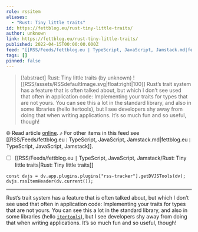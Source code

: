 ```yaml
---
role: rssitem
aliases:
  - "Rust: Tiny little traits"
id: https://fettblog.eu/rust-tiny-little-traits/
author: unknown
link: https://fettblog.eu/rust-tiny-little-traits/
published: 2022-04-15T00:00:00.000Z
feed: "[[RSS/Feeds/fettblog․eu ∣ TypeScript, JavaScript, Jamstack.md|fettblog․eu ∣ TypeScript, JavaScript, Jamstack]]"
tags: []
pinned: false
---
```


> [!abstract] Rust: Tiny little traits (by unknown)
> ![[RSS/assets/RSSdefaultImage.svg|float:right|100]] Rust’s trait system has a feature that is often talked about, but which I don’t see used that often in application code: Implementing your traits for types that are not yours. You can see this a lot in the standard library, and also in some libraries (hello itertools), but I see developers shy away from doing that when writing applications. It’s so much fun and so useful, though!

🌐 Read article [online](https://fettblog.eu/rust-tiny-little-traits/). ⤴ For other items in this feed see [[RSS/Feeds/fettblog․eu ∣ TypeScript, JavaScript, Jamstack.md|fettblog․eu ∣ TypeScript, JavaScript, Jamstack]].

- [ ] [[RSS/Feeds/fettblog․eu ∣ TypeScript, JavaScript, Jamstack/Rust꞉ Tiny little traits|Rust꞉ Tiny little traits]]

~~~dataviewjs
const dvjs = dv.app.plugins.plugins["rss-tracker"].getDVJSTools(dv);
dvjs.rssItemHeader(dv.current());
~~~

- - -

Rust’s trait system has a feature that is often talked about, but which I don’t see used that often in application code: Implementing your traits for types that are not yours. You can see this a lot in the standard library, and also in some libraries (hello [`itertools`](https://docs.rs/itertools/latest/itertools/)), but I see developers shy away from doing that when writing applications. It’s so much fun and so useful, though!
